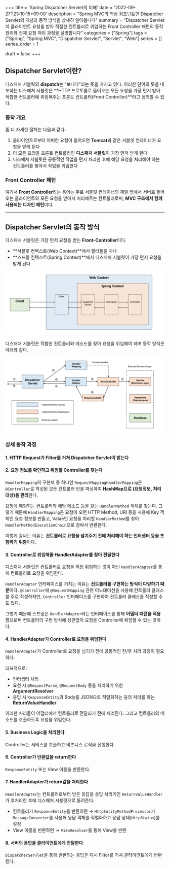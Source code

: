 +++
title = 'Spring Dispatcher Servlet의 이해'
date = '2022-09-27T23:10:15+09:00'
description = "Spring MVC의 핵심 컴포넌트인 Dispatcher Servlet의 개념과 동작 방식을 상세히 알아봅니다"
summary = "Dispatcher Servlet이 클라이언트 요청을 받아 적절한 컨트롤러로 위임하는 Front Controller 패턴의 동작 원리와 전체 요청 처리 과정을 설명합니다"
categories = ["Spring"]
tags = ["Spring", "Spring MVC", "Dispatcher Servlet", "Servlet", "Web"]
series = []
series_order = 1

draft = false
+++

## Dispatcher Servlet이란?

디스패처 서블릿의 **dispatch**는 "보내다"라는 뜻을 가지고 있다. 이러한 단어의 뜻을 내포하는 디스패처 서블릿은 **HTTP 프로토콜로 들어오는 모든 요청을 가장 먼저 받아 적합한 컨트롤러에 위임해주는 프론트 컨트롤러(Front Controller)**라고 정의할 수 있다.

### 동작 개요

좀 더 자세한 절차는 다음과 같다:

1. 클라이언트로부터 어떠한 요청이 들어오면 **Tomcat**과 같은 서블릿 컨테이너가 요청을 받게 된다
2. 이 모든 요청을 프론트 컨트롤러인 **디스패처 서블릿**이 가장 먼저 받게 된다
3. 디스패처 서블릿은 공통적인 작업을 먼저 처리한 후에 해당 요청을 처리해야 하는 컨트롤러를 찾아서 작업을 위임한다

### Front Controller 패턴

여기서 **Front Controller**라는 용어는 주로 서블릿 컨테이너의 제일 앞에서 서버로 들어오는 클라이언트의 모든 요청을 받아서 처리해주는 컨트롤러로써, **MVC 구조에서 함께 사용되는 디자인 패턴**이다.

---

## Dispatcher Servlet의 동작 방식

디스패처 서블릿은 가장 먼저 요청을 받는 **Front-Controller**이다.
- **서블릿 컨텍스트(Web Context)**에서 필터들을 지나
- **스프링 컨텍스트(Spring Context)**에서 디스패처 서블릿이 가장 먼저 요청을 받게 된다

![그림1: Servlet Context와 Spring Context](figure1.png)

디스패처 서블릿은 적합한 컨트롤러와 메소드를 찾아 요청을 위임해야 하며 동작 방식은 아래와 같다.

![그림2: Dispatcher Servlet 동작 흐름](featured.png)

### 상세 동작 과정

#### 1. HTTP Request가 Filter를 거쳐 Dispatcher Servlet이 받는다

#### 2. 요청 정보를 확인하고 위임할 Controller를 찾는다
`HandlerMapping`의 구현체 중 하나인 `RequestMappingHandlerMapping`은 `@Controller`로 작성된 모든 컨트롤러 빈을 파싱하여 **HashMap으로 (요청정보, 처리대상)을 관리**한다.

요청에 매핑되는 컨트롤러와 해당 메소드 등을 갖는 `HandlerMethod` 객체를 찾는다. 그렇기 때문에 `HandlerMapping`은 요청이 오면 HTTP Method, URI 등을 사용해 Key 객체인 요청 정보를 만들고, Value인 요청을 처리할 `HandlerMethod`를 찾아 `HandlerMethodExecutionChain`으로 감싸서 반환한다.

이렇게 감싸는 이유는 **컨트롤러로 요청을 넘겨주기 전에 처리해야 하는 인터셉터 등을 포함하기 위함**이다.

#### 3. Controller로 위임해줄 HandlerAdapter를 찾아 전달한다
디스패처 서블릿은 컨트롤러로 요청을 직접 위임하는 것이 아닌 `HandlerAdapter`를 통해 컨트롤러로 요청을 위임한다.

`HandlerAdapter` 인터페이스를 거치는 이유는 **컨트롤러를 구현하는 방식이 다양하기 때문**이다. `@Controller`에 `@RequestMapping` 관련 어노테이션을 사용해 컨트롤러 클래스를 주로 작성하지만, `Controller` 인터페이스를 구현하여 컨트롤러 클래스를 작성할 수도 있다.

그렇기 때문에 스프링은 `HandlerAdapter`라는 인터페이스를 통해 **어댑터 패턴을 적용**함으로써 컨트롤러의 구현 방식에 상관없이 요청을 Controller에 위임할 수 있는 것이다.

#### 4. HandlerAdapter가 Controller로 요청을 위임한다
`HandlerAdapter`가 Controller로 요청을 넘기기 전에 공통적인 전/후 처리 과정이 필요하다.

대표적으로:
- 인터셉터 처리
- 요청 시 `@RequestParam`, `@RequestBody` 등을 처리하기 위한 **ArgumentResolver**
- 응답 시 `ResponseEntity`의 Body를 JSON으로 직렬화하는 등의 처리를 하는 **ReturnValueHandler**

이러한 처리들이 어댑터에서 컨트롤러로 전달되기 전에 처리된다. 그리고 컨트롤러의 메소드를 호출하도록 요청을 위임한다.

#### 5. Business Logic을 처리한다
Controller는 서비스를 호출하고 비즈니스 로직을 진행한다.

#### 6. Controller가 반환값을 return한다
`ResponseEntity` 또는 View 이름을 반환한다.

#### 7. HandlerAdapter가 return값을 처리한다
`HandlerAdapter`는 컨트롤러로부터 받은 응답을 응답 처리기인 `ReturnValueHandler`가 후처리한 후에 디스패처 서블릿으로 돌려준다.

- 컨트롤러가 `ResponseEntity`를 반환하면 → `HttpEntityMethodProcessor`가 `MessageConverter`를 사용해 응답 객체를 직렬화하고 응답 상태(`HttpStatus`)를 설정
- View 이름을 반환하면 → `ViewResolver`를 통해 View를 반환

#### 8. 서버의 응답을 클라이언트에게 전달한다
`DispatcherServlet`을 통해 반환되는 응답은 다시 Filter를 거쳐 클라이언트에게 반환된다.






